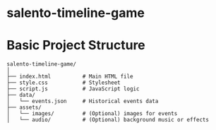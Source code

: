 # salento-timeline-game

# Basic Project Structure

```plaintext 
salento-timeline-game/
│
├── index.html          # Main HTML file
├── style.css           # Stylesheet
├── script.js           # JavaScript logic
├── data/
│   └── events.json     # Historical events data
├── assets/
│   └── images/         # (Optional) images for events
│   └── audio/          # (Optional) background music or effects
```
